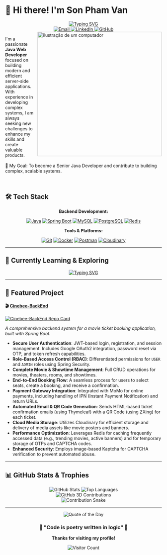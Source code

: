 # 👋 Hi there! I'm Son Pham Van

<div align="center">
  <a href="https://git.io/typing-svg">
    <img src="https://readme-typing-svg.demolab.com/?font=Fira+Code&weight=700&size=25&duration=4000&center=true&vCenter=true&width=450&lines=Java+Web+Developer;Backend+Specialist;Code+Architect" alt="Typing SVG" />
  </a>
</div>

<div align="center">
  <a href="mailto:vanson2004tkhd@gmail.com">
    <img src="https://img.shields.io/badge/Email-D14836?style=for-the-badge&logo=gmail&logoColor=white" alt="Email"/>
  </a>
  <a href="https://www.linkedin.com/in/mark2004dev/">
    <img src="https://img.shields.io/badge/LinkedIn-0077B5?style=for-the-badge&logo=linkedin&logoColor=white" alt="LinkedIn"/>
  </a>
  <a href="https://github.com/Olin2004">
    <img src="https://img.shields.io/badge/GitHub-181717?style=for-the-badge&logo=github&logoColor=white" alt="GitHub"/>
  </a>
</div>

<img src="https://raw.githubusercontent.com/MicaelliMedeiros/micaellimedeiros/master/image/computer-illustration.png" alt="ilustração de um computador" min-width="400px" max-width="400px" width="400px" align="right">

<p align="left">
  I'm a passionate <strong>Java Web Developer</strong> focused on building modern and efficient server-side applications. With experience in developing complex systems, I am always seeking new challenges to enhance my skills and create valuable products.
  <br><br>
  🎯 My Goal: To become a Senior Java Developer and contribute to building complex, scalable systems.
</p>

<br>

## 🛠️ Tech Stack

<div align="center">
  <p><strong>Backend Development:</strong></p>
  <p>
    <a href="https://www.java.com/"><img src="https://img.shields.io/badge/Java-ED8B00?style=for-the-badge&logo=openjdk&logoColor=white" alt="Java"/></a>
    <a href="https://spring.io/projects/spring-boot"><img src="https://img.shields.io/badge/Spring_Boot-6DB33F?style=for-the-badge&logo=spring-boot&logoColor=white" alt="Spring Boot"/></a>
    <a href="https://www.mysql.com/"><img src="https://img.shields.io/badge/MySQL-4479A1?style=for-the-badge&logo=mysql&logoColor=white" alt="MySQL"/></a>
    <a href="https://www.postgresql.org"><img src="https://img.shields.io/badge/PostgreSQL-316192?style=for-the-badge&logo=postgresql&logoColor=white" alt="PostgreSQL"/></a>
    <a href="https://redis.io"><img src="https://img.shields.io/badge/redis-%23DD0031.svg?&style=for-the-badge&logo=redis&logoColor=white" alt="Redis"/></a>
  </p>
  <p><strong>Tools & Platforms:</strong></p>
  <p>
    <a href="https://git-scm.com/"><img src="https://img.shields.io/badge/Git-F05032?style=for-the-badge&logo=git&logoColor=white" alt="Git"/></a>
    <a href="https://www.docker.com/"><img src="https://img.shields.io/badge/Docker-2496ED?style=for-the-badge&logo=docker&logoColor=white" alt="Docker"/></a>
    <a href="https://www.postman.com/"><img src="https://img.shields.io/badge/Postman-FF6C37?style=for-the-badge&logo=postman&logoColor=white" alt="Postman"/></a>
    <a href="https://cloudinary.com/"><img src="https://img.shields.io/badge/Cloudinary-3448C5?style=for-the-badge&logo=Cloudinary&logoColor=white" alt="Cloudinary"/></a>
  </p>
</div>

---

## 🚀 Currently Learning & Exploring

<div align="center">
  <a href="https://git.io/typing-svg">
    <img src="https://readme-typing-svg.demolab.com/?font=Fira+Code&weight=700&size=20&duration=4000&center=true&vCenter=true&width=450&lines=Exploring+Microservices;Learning+GoLang;Deep+diving+into+Cloud+Native" alt="Typing SVG" />
  </a>
</div>

---

## 🎨 Featured Project

#### 🎬 **[Cinebee-BackEnd](https://github.com/Olin2004/Cinebee-BackEnd)**

[![Cinebee-BackEnd Repo Card](https://github-readme-stats.vercel.app/api/pin/?username=Olin2004&repo=Cinebee-BackEnd&theme=radical)](https://github.com/Olin2004/Cinebee-BackEnd)

_A comprehensive backend system for a movie ticket booking application, built with Spring Boot._

-    **Secure User Authentication**: JWT-based login, registration, and session management. Includes Google OAuth2 integration, password reset via OTP, and token refresh capabilities.
-    **Role-Based Access Control (RBAC)**: Differentiated permissions for `USER` and `ADMIN` roles using Spring Security.
-    **Complete Movie & Showtime Management**: Full CRUD operations for movies, theaters, rooms, and showtimes.
-    **End-to-End Booking Flow**: A seamless process for users to select seats, create a booking, and receive a confirmation.
-    **Payment Gateway Integration**: Integrated with MoMo for online payments, including handling of IPN (Instant Payment Notification) and return URLs.
-    **Automated Email & QR Code Generation**: Sends HTML-based ticket confirmation emails (using Thymeleaf) with a QR Code (using ZXing) for each ticket.
-    **Cloud Media Storage**: Utilizes Cloudinary for efficient storage and delivery of media assets like movie posters and banners.
-    **Performance Optimization**: Leverages Redis for caching frequently accessed data (e.g., trending movies, active banners) and for temporary storage of OTPs and CAPTCHA codes.
-    **Enhanced Security**: Employs image-based Kaptcha for CAPTCHA verification to prevent automated abuse.

---

## 📊 GitHub Stats & Trophies

<div align="center">
  <img src="https://github-readme-stats.vercel.app/api?username=Olin2004&show_icons=true&theme=radical" alt="GitHub Stats"/>
  <img src="https://github-readme-stats.vercel.app/api/top-langs/?username=Olin2004&layout=compact&theme=radical" alt="Top Languages"/>
</div>
<div align="center">
  <img src="https://github-profile-3d-contrib.vercel.app/api?username=Olin2004&theme=radical" alt="GitHub 3D Contributions"/>
</div>
<div align="center">
  <img src="https://raw.githubusercontent.com/Olin2004/Olin2004/output/github-contribution-grid-snake.gif" alt="Contribution Snake"/>
</div>

---

<div align="center">
  <img src="https://quotes-github-readme.vercel.app/api?type=horizontal&theme=radical" alt="Quote of the Day"/>
</div>

<div align="center">

### 🌟 "Code is poetry written in logic" 🌟

**Thanks for visiting my profile!**

![Visitor Count](https://visitor-badge.laobi.icu/badge?page_id=Olin2004.Olin2004)

</div>
